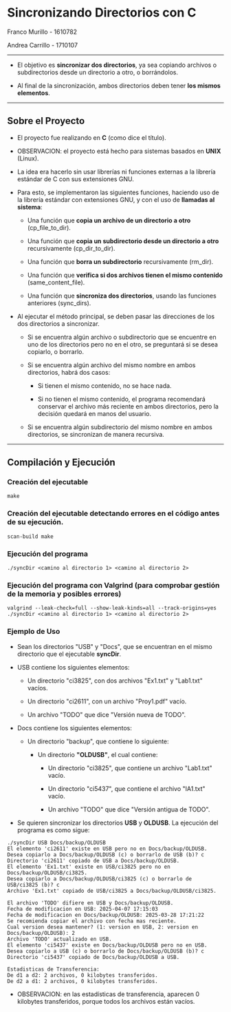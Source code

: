 # Sincronizando Directorios con C

Franco Murillo - 1610782  

Andrea Carrillo - 1710107

----------------------------------------------------------------------------------------------------------------------------

- El objetivo es __sincronizar dos directorios__, ya sea copiando archivos o subdirectorios desde un directorio a otro, o borrándolos.

- Al final de la sincronización, ambos directorios deben tener __los mismos elementos__.

----------------------------------------------------------------------------------------------------------------------------

## Sobre el Proyecto

- El proyecto fue realizando en __C__ (como dice el título).

- OBSERVACION: el proyecto está hecho para sistemas basados en __UNIX__ (Linux).

- La idea era hacerlo sin usar librerías ni funciones externas a la líbrería estándar de C con sus extensiones GNU.

- Para esto, se implementaron las siguientes funciones, haciendo uso de la librería estándar con extensiones GNU, y con el uso de __llamadas al sistema__:

    - Una función que __copia un archivo de un directorio a otro__ (cp_file_to_dir).

    - Una función que __copia un subdirectorio desde un directorio a otro__ recursivamente (cp_dir_to_dir).

    - Una función que __borra un subdirectorio__ recursivamente (rm_dir).

    - Una función que __verifica si dos archivos tienen el mismo contenido__ (same_content_file).

    - Una función que __sincroniza dos directorios__, usando las funciones anteriores (sync_dirs).

- Al ejecutar el método principal, se deben pasar las direcciones de los dos directorios a sincronizar.

    - Si se encuentra algún archivo o subdirectorio que se encuentre en uno de los directorios pero no en el otro, se preguntará si se desea copiarlo, o borrarlo.

    - Si se encuentra algún archivo del mismo nombre en ambos directorios, habrá dos casos:

        - Si tienen el mismo contenido, no se hace nada.

        - Si no tienen el mismo contenido, el programa recomendará conservar el archivo más reciente en ambos directorios, pero la decisión quedará en manos del usuario.

    - Si se encuentra algún subdirectorio del mismo nombre en ambos directorios, se sincronizan de manera recursiva. 

----------------------------------------------------------------------------------------------------------------------------

## Compilación y Ejecución

### Creación del ejecutable

```
make 
```

### Creación del ejecutable detectando errores en el código antes de su ejecución.

```
scan-build make
```

### Ejecución del programa

```
./syncDir <camino al directorio 1> <camino al directorio 2>
```

### Ejecución del programa con Valgrind (para comprobar gestión de la memoria y posibles errores)

```
valgrind --leak-check=full --show-leak-kinds=all --track-origins=yes  ./syncDir <camino al directorio 1> <camino al directorio 2>
```

### Ejemplo de Uso

- Sean los directorios "USB" y "Docs", que se encuentran en el mismo directorio que el ejecutable __syncDir__.

- USB contiene los siguientes elementos:

    - Un directorio "ci3825", con dos archivos "Ex1.txt" y "Lab1.txt" vacíos.

    - Un directorio "ci2611", con un archivo "Proy1.pdf" vacío.

    - Un archivo "TODO" que dice "Versión nueva de TODO".

- Docs contiene los siguientes elementos:

    - Un directorio "backup", que contiene lo siguiente:
        
        - Un directorio __"OLDUSB"__, el cual contiene:

            - Un directorio "ci3825", que contiene un archivo "Lab1.txt" vacío.

            - Un directorio "ci5437", que contiene el archivo "IA1.txt" vacío.

            - Un archivo "TODO" que dice "Versión antigua de TODO".

- Se quieren sincronizar los directorios __USB__ y __OLDUSB__. La ejecución del programa es como sigue:

```
./syncDir USB Docs/backup/OLDUSB
El elemento 'ci2611' existe en USB pero no en Docs/backup/OLDUSB.
Desea copiarlo a Docs/backup/OLDUSB (c) o borrarlo de USB (b)? c
Directorio 'ci2611' copiado de USB a Docs/backup/OLDUSB.
El elemento 'Ex1.txt' existe en USB/ci3825 pero no en Docs/backup/OLDUSB/ci3825.
Desea copiarlo a Docs/backup/OLDUSB/ci3825 (c) o borrarlo de USB/ci3825 (b)? c
Archivo 'Ex1.txt' copiado de USB/ci3825 a Docs/backup/OLDUSB/ci3825.

El archivo 'TODO' difiere en USB y Docs/backup/OLDUSB.
Fecha de modificacion en USB: 2025-04-07 17:15:03
Fecha de modificacion en Docs/backup/OLDUSB: 2025-03-28 17:21:22
Se recomienda copiar el archivo con fecha mas reciente.
Cual version desea mantener? (1: version en USB, 2: version en Docs/backup/OLDUSB): 2
Archivo 'TODO' actualizado en USB.
El elemento 'ci5437' existe en Docs/backup/OLDUSB pero no en USB.
Desea copiarlo a USB (c) o borrarlo de Docs/backup/OLDUSB (b)? c
Directorio 'ci5437' copiado de Docs/backup/OLDUSB a USB.

Estadisticas de Transferencia:
De d1 a d2: 2 archivos, 0 kilobytes transferidos.
De d2 a d1: 2 archivos, 0 kilobytes transferidos.
```

- OBSERVACION: en las estadísticas de transferencia, aparecen 0 kilobytes transferidos, porque todos los archivos están vacíos.
